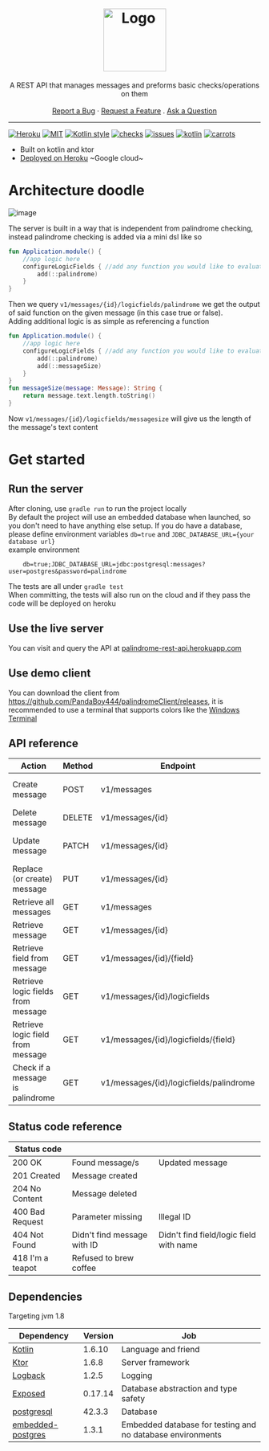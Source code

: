 <h1 align="center">
    <img src="https://user-images.githubusercontent.com/8178413/159716209-0f91e643-2b80-428a-a5f1-c7e8c7aea5d2.svg" alt="Logo" width="125" height="125">
</h1>
<div align="center">
  A REST API that manages messages and preforms basic checks/operations on them
  <br />
  <br />
  <a href="https://github.com/PandaBoy444/palindromeRestApi/issues/new?assignees=&labels=bug">Report a Bug</a>
  ·
  <a href="https://github.com/PandaBoy444/palindromeRestApi/issues/new?assignees=&labels=enhancement">Request a Feature</a>
  .
  <a href="https://github.com/PandaBoy444/palindromeRestApi/discussions">Ask a Question</a>
</div>  

 ---
[![Heroku](https://pyheroku-badge.herokuapp.com/?app=palindrome-rest-api)](https://palindrome-rest-api.herokuapp.com)
[![MIT](https://badgen.net/github/license/PandaBoy444/palindromeRestApi)](https://opensource.org/licenses/MIT)
[![Kotlin style](https://badgen.net/badge/code%20style/kotlin-official/f2a)](https://kotlinlang.org/docs/coding-conventions.html)
[![checks](https://badgen.net/github/checks/PandaBoy444/palindromeRestApi)](https://github.com/PandaBoy444/palindromeRestApi/actions)
[![issues](https://badgen.net/github/open-issues/PandaBoy444/palindromeRestApi)](https://github.com/PandaBoy444/palindromeRestApi/issues)
[![kotlin](https://img.shields.io/badge/build%20with-kotlin-purple)](https://kotlinlang.org/)
[![carrots](https://img.shields.io/badge/favorite%20snack-carrots-orange)](https://rr.noordstar.me/bcd3d25d)


- Built on kotlin and ktor
- [Deployed on Heroku](https://palindrome-rest-api.herokuapp.com/) ~Google cloud~
# Architecture doodle
![image](https://user-images.githubusercontent.com/8178413/159892417-4b00d541-44af-4511-b573-3866605bd89c.png)

The server is built in a way that is independent from palindrome checking, instead palindrome checking is added via a mini dsl like so
```kotlin
fun Application.module() {
    //app logic here
    configureLogicFields { //add any function you would like to evaluate as logic field
        add(::palindrome)
    }
}
```
Then we query ``v1/messages/{id}/logicfields/palindrome`` we get the output of said function on the given message (in this case true or false).  
Adding additional logic is as simple as referencing a function
```kotlin
fun Application.module() {
    //app logic here
    configureLogicFields { //add any function you would like to evaluate as logic field
        add(::palindrome)
        add(::messageSize)
    }
}
fun messageSize(message: Message): String {
    return message.text.length.toString()
}
```
Now ``v1/messages/{id}/logicfields/messagesize`` will give us the length of the message's text content
# Get started
## Run the server
After cloning, use `gradle run` to run the project locally  
By default the project will use an embedded database when launched, so you don't need to have anything else setup. If you do have a database, please define environment variables `db=true` and `JDBC_DATABASE_URL={your database url}`   
example environment
```
    db=true;JDBC_DATABASE_URL=jdbc:postgresql:messages?user=postgres&password=palindrome
```  
The tests are all under `gradle test`  
When committing, the tests will also run on the cloud and if they pass the code will be deployed on heroku
## Use the live server
You can visit and query the API at [palindrome-rest-api.herokuapp.com](https://palindrome-rest-api.herokuapp.com)
## Use demo client
You can download the client from https://github.com/PandaBoy444/palindromeClient/releases, it is recommended to use a terminal that supports colors like the [Windows Terminal](https://github.com/microsoft/terminal)
## API reference
| Action                             | Method | Endpoint                                | Arguments                       |
|------------------------------------|--------|-----------------------------------------|---------------------------------|
| Create message                     | POST   | v1/messages                             | text={Text for new message}     |
| Delete message                     | DELETE | v1/messages/{id}                        |                                 |
| Update message                     | PATCH  | v1/messages/{id}                        | text={New text for message}     |
| Replace (or create) message        | PUT    | v1/messages/{id}                        | text={Text for new message}     |
| Retrieve all messages              | GET    | v1/messages                             |                                 |
| Retrieve message                   | GET    | v1/messages/{id}                        |                                 |
| Retrieve field from message        | GET    | v1/messages/{id}/{field}                |                                 |
| Retrieve logic fields from message | GET    | v1/messages/{id}/logicfields            |                                 |
| Retrieve logic field from message  | GET    | v1/messages/{id}/logicfields/{field}    |                                 |
| Check if a message is palindrome   | GET    | v1/messages/{id}/logicfields/palindrome |                                 |
## Status code reference
| Status code      |                             |                                         |
|------------------|-----------------------------|-----------------------------------------|
| 200 OK           | Found message/s             | Updated message                         |
| 201 Created      | Message created             |                                         |
| 204 No Content   | Message deleted             |                                         |
| 400 Bad Request  | Parameter missing           | Illegal ID                              |
| 404 Not Found    | Didn't find message with ID | Didn't find field/logic field with name |
| 418 I'm a teapot | Refused to brew coffee      |                                         |
  
## Dependencies
Targeting jvm 1.8

| Dependency                                                        | Version | Job                                                        |
|-------------------------------------------------------------------|---------|------------------------------------------------------------|
| [Kotlin](https://kotlinlang.org/)                                 | 1.6.10  | Language and friend                                        |
| [Ktor](https://ktor.io/)                                          | 1.6.8   | Server framework                                           |
| [Logback](https://logback.qos.ch/)                                | 1.2.5   | Logging                                                    |
| [Exposed](https://github.com/JetBrains/Exposed)                   | 0.17.14 | Database abstraction and type safety                       |
| [postgresql](https://jdbc.postgresql.org/)                        | 42.3.3  | Database                                                   |
| [embedded-postgres](https://github.com/zonkyio/embedded-postgres) | 1.3.1   | Embedded database for testing and no database environments |